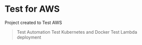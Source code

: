 # Test for AWS
Project created to Test AWS
>Test Automation
>Test Kubernetes and Docker
>Test Lambda deployment
